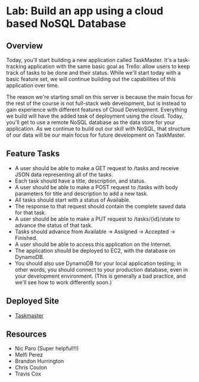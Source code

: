 # Lab: Build an app using a cloud based NoSQL Database

## Overview
Today, you'll start building a new application called TaskMaster. It's a task-tracking application with the same basic goal as Trello: allow users to keep track of tasks to be done and their status. While we'll start today with a basic feature set, we will continue building out the capabilities of this application over time.

The reason we're starting small on this server is because the main focus for the rest of the course is not full-stack web development, but is instead to gain experience with different features of Cloud Development. Everything we build will have the added task of deployment using the cloud. Today, you'll get to use a remote NoSQL database as the data store for your application. As we continue to build out our skill with NoSQL, that structure of our data will be our main focus for future development on TaskMaster.

## Feature Tasks
- A user should be able to make a GET request to /tasks and receive JSON data representing all of the tasks.
- Each task should have a title, description, and status.
- A user should be able to make a POST request to /tasks with body parameters for title and description to add a new task.
- All tasks should start with a status of Available.
- The response to that request should contain the complete saved data for that task.
- A user should be able to make a PUT request to /tasks/{id}/state to advance the status of that task.
- Tasks should advance from Available -> Assigned -> Accepted -> Finished.
- A user should be able to access this application on the Internet.
- The application should be deployed to EC2, with the database on DynamoDB.
- You should also use DynamoDB for your local application testing; in other words, you should connect to your production database, even in your development environment. (This is generally a bad practice, and we'll see how to work differently soon.)

## Deployed Site
- [Taskmaster](http://taskmaster-dev.us-west-2.elasticbeanstalk.com/api/v1/tasks)

## Resources
- Nic Paro (Super helpful!!!)
- Melfi Perez
- Brandon Hurrington
- Chris Coulon
- Travis Cox

